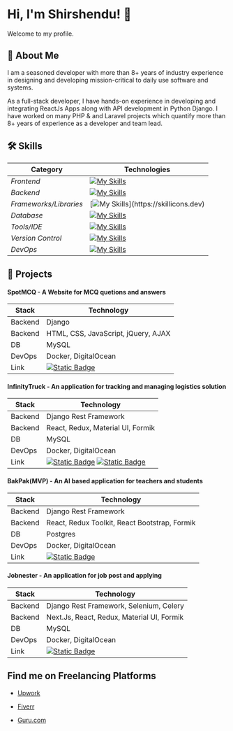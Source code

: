 
# Hi, I'm Shirshendu! 👋

Welcome to my profile.
## 🚀 About Me
I am a seasoned developer with more than 8+ years of industry experience in designing and developing mission-critical to daily use software and systems.

As a full-stack developer, I have hands-on experience in developing and integrating ReactJs Apps along with API development in Python Django. I have worked on many PHP & and Laravel projects which quantify more than 8+ years of experience as a developer and team lead.


## 🛠 Skills
| Category                  | Technologies                                                      |
|---------------------------|-------------------------------------------------------------------|
| *Frontend*              | [![My Skills](https://skillicons.dev/icons?i=react,next,js,html,css,scss,jquery,ajax)](https://skillicons.dev)            |
| *Backend*               | [![My Skills](https://skillicons.dev/icons?i=python,php)](https://skillicons.dev)                                                      |
| *Frameworks/Libraries*  | [![My Skills](https://skillicons.dev/icons?i=django,laravel,jquery,bootstrap,materialui,tailwind,redux,)](https://skillicons.dev) |
| *Database*       | [![My Skills](https://skillicons.dev/icons?i=mysql,postgres,sqlite)](https://skillicons.dev) 
| *Tools/IDE*       | [![My Skills](https://skillicons.dev/icons?i=vscode,atom,postman)](https://skillicons.dev)                                            
| *Version Control*       | [![My Skills](https://skillicons.dev/icons?i=github,bitbucket)](https://skillicons.dev)                                            |
| *DevOps*                | [![My Skills](https://skillicons.dev/icons?i=docker,aws)](https://skillicons.dev)                          |

## 🔗 Projects
#### SpotMCQ - A Website for MCQ quetions and answers

| Stack            | Technology                                                                |
| ----------------- | ------------------------------------------------------------------ |
| Backend  | Django |
| Backend | HTML, CSS, JavaScript, jQuery, AJAX |
| DB | MySQL |
| DevOps  | Docker, DigitalOcean |
| Link  | [![Static Badge](https://img.shields.io/badge/landingpage-click%20here-blue)](https://spotmcq.com/) |

#### InfinityTruck - An application for tracking and managing logistics solution 

| Stack            | Technology                                                                |
| ----------------- | ------------------------------------------------------------------ |
| Backend  | Django Rest Framework |
| Backend | React, Redux, Material UI, Formik |
| DB | MySQL |
| DevOps  | Docker, DigitalOcean |
| Link  | [![Static Badge](https://img.shields.io/badge/landingpage-click%20here-blue)](https://infinitytruck.in/) [![Static Badge](https://img.shields.io/badge/application-click%20here-blue)](https://app.infinitytruck.in/) |

#### BakPak(MVP) - An AI based application for teachers and students 

| Stack            | Technology                                                                |
| ----------------- | ------------------------------------------------------------------ |
| Backend  | Django Rest Framework |
| Backend | React, Redux Toolkit, React Bootstrap, Formik |
| DB | Postgres |
| DevOps  | Docker, DigitalOcean |
| Link  |[![Static Badge](https://img.shields.io/badge/application-click%20here-blue)](http://bakpak.ai/) |

#### Jobnester - An application for job post and applying

| Stack            | Technology                                                                |
| ----------------- | ------------------------------------------------------------------ |
| Backend  | Django Rest Framework, Selenium, Celery |
| Backend | Next.Js, React, Redux, Material UI, Formik |
| DB | MySQL |
| DevOps  | Docker, DigitalOcean |
| Link  | [![Static Badge](https://img.shields.io/badge/application-click%20here-blue)](https://jobnester.com/) |




## Find me on Freelancing Platforms

- [Upwork](https://www.upwork.com/freelancers/~01ea77ca745c32d0ed)

- [Fiverr](https://www.fiverr.com/shirshendughosh)

- [Guru.com](https://www.guru.com/freelancers/shirshendu-ghosh)

